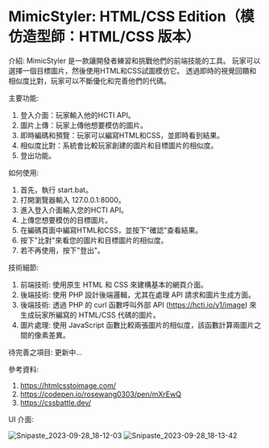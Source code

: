 # MimicStyler: HTML/CSS Edition（模仿造型師：HTML/CSS 版本）
介紹:
MimicStyler 是一款讓開發者練習和挑戰他們的前端技能的工具。
玩家可以選擇一個目標圖片，然後使用HTML和CSS試圖模仿它。
透過即時的視覺回饋和相似度比對，玩家可以不斷優化和完善他們的代碼。

主要功能:
1. 登入介面：玩家輸入他的HCTI API。
2. 圖片上傳：玩家上傳他想要模仿的圖片。
3. 即時編碼和預覽：玩家可以編寫HTML和CSS，並即時看到結果。
4. 相似度比對：系統會比較玩家創建的圖片和目標圖片的相似度。
5. 登出功能。

如何使用:
1. 首先，執行 start.bat。
2. 打開瀏覽器輸入 127.0.0.1:8000。
3. 進入登入介面輸入您的HCTI API。
4. 上傳您想要模仿的目標圖片。
5. 在編碼頁面中編寫HTML和CSS，並按下"確認"查看結果。
6. 按下"比對"來看您的圖片和目標圖片的相似度。
7. 若不再使用，按下"登出"。

技術細節:
1. 前端技術: 使用原生 HTML 和 CSS 來建構基本的網頁介面。
2. 後端技術: 使用 PHP 設計後端邏輯，尤其在處理 API 請求和圖片生成方面。
3. 後端技術: 透過 PHP 的 curl 函數呼叫外部 API (https://hcti.io/v1/image) 來生成玩家所編寫的 HTML/CSS 代碼的圖片。
4. 圖片處理: 使用 JavaScript 函數比較兩張圖片的相似度，該函數計算兩圖片之間的像素差異。

待完善之項目:
更新中...

參考資料:
1. https://htmlcsstoimage.com/
2. https://codepen.io/rosewang0303/pen/mXrEwQ
3. https://cssbattle.dev/

UI 介面:

![Snipaste_2023-09-28_18-12-03](https://github.com/JustinHsu1019/MimicStyler-HTML-CSS-Edition/assets/141555665/ce26cb61-9212-44a7-90ca-d90efb121bda)
![Snipaste_2023-09-28_18-13-42](https://github.com/JustinHsu1019/MimicStyler-HTML-CSS-Edition/assets/141555665/fa37dd04-cc64-4478-9efc-d311ebc2f0b4)
